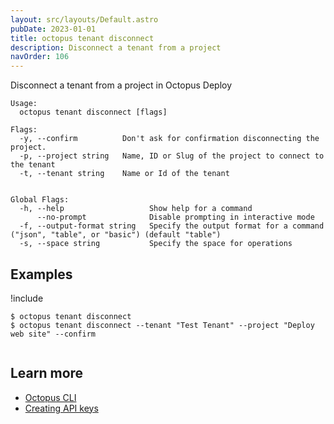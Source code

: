 ```yaml
---
layout: src/layouts/Default.astro
pubDate: 2023-01-01
title: octopus tenant disconnect
description: Disconnect a tenant from a project
navOrder: 106
---
```


Disconnect a tenant from a project in Octopus Deploy


```text
Usage:
  octopus tenant disconnect [flags]

Flags:
  -y, --confirm          Don't ask for confirmation disconnecting the project.
  -p, --project string   Name, ID or Slug of the project to connect to the tenant
  -t, --tenant string    Name or Id of the tenant


Global Flags:
  -h, --help                   Show help for a command
      --no-prompt              Disable prompting in interactive mode
  -f, --output-format string   Specify the output format for a command ("json", "table", or "basic") (default "table")
  -s, --space string           Specify the space for operations

```

## Examples

!include <samples-instance>


```text
$ octopus tenant disconnect
$ octopus tenant disconnect --tenant "Test Tenant" --project "Deploy web site" --confirm


```

## Learn more

- [Octopus CLI](/docs/octopus-rest-api/cli/index.md)
- [Creating API keys](/docs/octopus-rest-api/how-to-create-an-api-key.md)